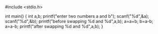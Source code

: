 #include <stdio.h>

int main()
{
    int a,b;
    printf("enter two numbers a and b");
    scanf("%d",&a);
    scanf("%d",&b);
    printf("before swapping %d and %d",a,b);
    a=a+b;
    b=a-b;
    a=a-b;
    printf("after swapping %d and %d",a,b);
}
